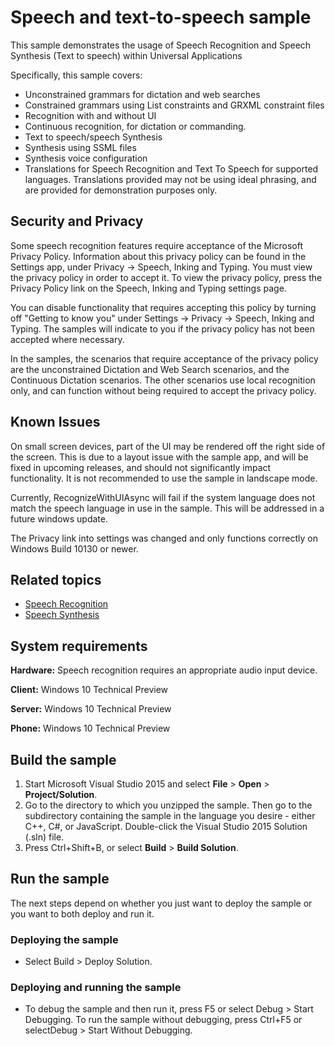 # Speech and text-to-speech sample

This sample demonstrates the usage of Speech Recognition and Speech Synthesis (Text to speech) within Universal Applications

Specifically, this sample covers:

-   Unconstrained grammars for dictation and web searches
-   Constrained grammars using List constraints and GRXML constraint files
-   Recognition with and without UI
-   Continuous recognition, for dictation or commanding.
-   Text to speech/speech Synthesis
-   Synthesis using SSML files
-   Synthesis voice configuration
-   Translations for Speech Recognition and Text To Speech for supported languages. Translations provided may not be using ideal phrasing, and are provided for demonstration purposes only.

## Security and Privacy

Some speech recognition features require acceptance of the Microsoft Privacy Policy. Information about this privacy policy can be found in the Settings app, under Privacy -> Speech, Inking and Typing. You must view the privacy policy in order to accept it. To view the privacy policy, press the Privacy Policy link on the Speech, Inking and Typing settings page. 

You can disable functionality that requires accepting this policy by turning off "Getting to know you" under Settings -> Privacy -> Speech, Inking and Typing. The samples will indicate to you if the privacy policy has not been accepted where necessary.

In the samples, the scenarios that require acceptance of the privacy policy are the unconstrained Dictation and Web Search scenarios, and the Continuous Dictation scenarios. The other scenarios use local recognition only, and can function without being required to accept the privacy policy.

## Known Issues

On small screen devices, part of the UI may be rendered off the right side of the screen. This is due to a layout issue with the sample app, and will be fixed in upcoming releases, and should not significantly impact functionality. It is not recommended to use the sample in landscape mode.

Currently, RecognizeWithUIAsync will fail if the system language does not match the speech language in use in the sample. This will be addressed in a future windows update.

The Privacy link into settings was changed and only functions correctly on Windows Build 10130 or newer. 



## Related topics

-  [Speech Recognition](https://msdn.microsoft.com/en-us/library/windows.media.speechrecognition.aspx)
-  [Speech Synthesis](https://msdn.microsoft.com/en-us/library/windows/apps/windows.media.speechsynthesis.aspx)

## System requirements

**Hardware:** Speech recognition requires an appropriate audio input device. 

**Client:** Windows 10 Technical Preview

**Server:** Windows 10 Technical Preview

**Phone:**  Windows 10 Technical Preview

## Build the sample

1. Start Microsoft Visual Studio 2015 and select **File** \> **Open** \> **Project/Solution**.
2. Go to the directory to which you unzipped the sample. Then go to the subdirectory containing the sample in the language you desire - either C++, C#, or JavaScript. Double-click the Visual Studio 2015 Solution (.sln) file. 
3. Press Ctrl+Shift+B, or select **Build** \> **Build Solution**. 

## Run the sample

The next steps depend on whether you just want to deploy the sample or you want to both deploy and run it.

### Deploying the sample

- Select Build > Deploy Solution. 

### Deploying and running the sample

- To debug the sample and then run it, press F5 or select Debug >  Start Debugging. To run the sample without debugging, press Ctrl+F5 or selectDebug > Start Without Debugging. 
 
